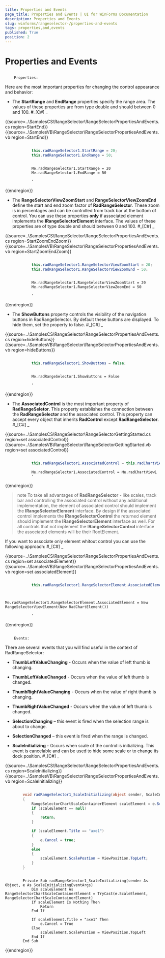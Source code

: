 ```yaml
---
title: Properties and Events
page_title: Properties and Events | UI for WinForms Documentation
description: Properties and Events
slug: winforms/rangeselector-/properties-and-events
tags: properties,and,events
published: True
position: 2
---
```


# Properties and Events



## 
        Properties:
      

Here are the most important properties for changing the control appearance and behavior:
      

* The __StartRange__ and __EndRange__ properties specify the range area. The values of these properties are from type double and should between 0 and 100.
          #_[C#] _

	



{{source=..\SamplesCS\RangeSelector\RangeSelectorPropertiesAndEvents.cs region=StartEnd}} 
{{source=..\SamplesVB\RangeSelector\RangeSelectorPropertiesAndEvents.vb region=StartEnd}} 

````C#

            this.radRangeSelector1.StartRange = 20;
            this.radRangeSelector1.EndRange = 50;
````
````VB.NET

            Me.radRangeSelector1.StartRange = 20
            Me.radRangeSelector1.EndRange = 50

            '
````

{{endregion}} 




* The __RangeSelectorViewZoomStart__ and __RangeSelectorViewZoomEnd__ define the start and end zoom factor of __RadRangeSelector__. These zoom is in percentages
            and can be controlled from track bar at the bottom of control. You can use these properties __only__ if associated element implements the __IRangeSelectorElement__
            interface. The values of these properties are of type double and should between 0 and 100.
          #_[C#] _

	



{{source=..\SamplesCS\RangeSelector\RangeSelectorPropertiesAndEvents.cs region=StartZoomEndZoom}} 
{{source=..\SamplesVB\RangeSelector\RangeSelectorPropertiesAndEvents.vb region=StartZoomEndZoom}} 

````C#

            this.radRangeSelector1.RangeSelectorViewZoomStart = 20;
            this.radRangeSelector1.RangeSelectorViewZoomEnd = 50;
````
````VB.NET

            Me.radRangeSelector1.RangeSelectorViewZoomStart = 20
            Me.radRangeSelector1.RangeSelectorViewZoomEnd = 50

            '
````

{{endregion}} 




* The __ShowButtons__ property controls the visibility of the navigation buttons in RadRangeSelector. By default these buttons are displayed. To hide them, set the property to false.
          #_[C#] _

	



{{source=..\SamplesCS\RangeSelector\RangeSelectorPropertiesAndEvents.cs region=hideButtons}} 
{{source=..\SamplesVB\RangeSelector\RangeSelectorPropertiesAndEvents.vb region=hideButtons}} 

````C#

            this.radRangeSelector1.ShowButtons = false;
````
````VB.NET

            Me.radRangeSelector1.ShowButtons = False

            '
````

{{endregion}} 




* The __AssociatedControl__ is the most important property of __RadRangeSeletor__. This property establishes the connection between the __RadRangeSelector__ and the associated control.
            This property can accept every object that inherits __RadControl__ except __RadRangeSelector__.
          #_[C#] _

	



{{source=..\SamplesCS\RangeSelector\RangeSelectorGettingStarted.cs region=set associatedControl}} 
{{source=..\SamplesVB\RangeSelector\RangeSelectorGettingStarted.vb region=set associatedControl}} 

````C#

            this.radRangeSelector1.AssociatedControl = this.radChartView1;
````
````VB.NET
            Me.radRangeSelector1.AssociatedControl = Me.radChartView1
            '
````

{{endregion}} 




>note To take all advantages of __RadRangeSelector__ - like scales, track bar and controlling the associated control without any additional implementation, the element of associated
              control should implement the __IRangeSelectorElement__ interface. By design if the associated control implements the __IRangeSelectorControl__ the returned element should implement the __IRangeSelectorElement__ interface as well. For all controls that not implement the __IRangeSelectorControl__ interface the associated elements will be their RootElement.
>
If you want to associate only element whitout control you can use the following approach:
          #_[C#] _

	



{{source=..\SamplesCS\RangeSelector\RangeSelectorPropertiesAndEvents.cs region=set associatedElement}} 
{{source=..\SamplesVB\RangeSelector\RangeSelectorPropertiesAndEvents.vb region=set associatedElement}} 

````C#

            this.radRangeSelector1.RangeSelectorElement.AssociatedElement = new RangeSelectorViewElement(new RadChartElement());
````
````VB.NET

            Me.radRangeSelector1.RangeSelectorElement.AssociatedElement = New RangeSelectorViewElement(New RadChartElement())

            '
````

{{endregion}} 




## 
        Events:
      

There are several events that you will find useful in the context of RadRangeSelector:
      

* __ThumbLeftValueChanging__ - Occurs when the value of left thumb is changing.
          

* __ThumbLeftValueChanged__ - Occurs when the value of left thumb is changed.
          

* __ThumbRightValueChanging__ - Occurs when the value of right thumb is changing.
          

* __ThumbRightValueChanged__ - Occurs when the value of left thumb is changed.
          

* __SelectionChanging__ – this event is fired when the selection range is about to change.
          

* __SelectionChanged__ – this event is fired when the range is changed.
          

* __ScaleInitializing__ - Occurs when scale of the control is initializing. This event is cancelable and can be used to hide some scale or to change its dock position.
          #_[C#] _

	



{{source=..\SamplesCS\RangeSelector\RangeSelectorPropertiesAndEvents.cs region=ScaleInitializing}} 
{{source=..\SamplesVB\RangeSelector\RangeSelectorPropertiesAndEvents.vb region=ScaleInitializing}} 

````C#

        void radRangeSelector1_ScaleInitializing(object sender, ScaleInitializingEventArgs e)
        {
            RangeSelectorChartScaleContainerElement scaleElement = e.ScaleElement as RangeSelectorChartScaleContainerElement;
            if (scaleElement == null) 
            { 
                return; 
            }

            if (scaleElement.Title == "axe1")
            {
                e.Cancel = true;
            }
            else 
            {
                scaleElement.ScalePostion = ViewPosition.TopLeft;
            }
        }
````
````VB.NET

        Private Sub radRangeSelector1_ScaleInitializing(sender As Object, e As ScaleInitializingEventArgs)
            Dim scaleElement As RangeSelectorChartScaleContainerElement = TryCast(e.ScaleElement, RangeSelectorChartScaleContainerElement)
            If scaleElement Is Nothing Then
                Return
            End If

            If scaleElement.Title = "axe1" Then
                e.Cancel = True
            Else
                scaleElement.ScalePostion = ViewPosition.TopLeft
            End If
        End Sub
````

{{endregion}} 



